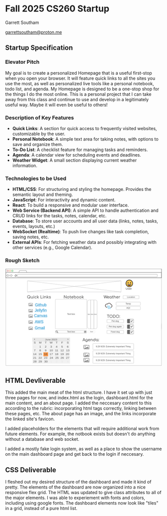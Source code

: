 # Fall 2025 CS260 Startup

Garrett Southam

garrettsoutham@proton.me

## Startup Specification

### Elevator Pitch

My goal is to create a personalized Homepage that is a useful first-stop when you open your browser. It will feature quick links to all the sites you use the most, as well as personalized live tools like a personal notebook, todo list, and agenda. My Homepage is designed to be a one-stop shop for the things I do the most online. This is a personal project that I can take away from this class and continue to use and develop in a legitimately useful way. Maybe it will even be useful to others!

### Description of Key Features

- **Quick Links**: A section for quick access to frequently visited websites, customizable by the user.
- **Personal Notebook**: A simple text area for taking notes, with options to save and organize them.
- **To-Do List**: A checklist feature for managing tasks and reminders.
- **Agenda**: A calendar view for scheduling events and deadlines.
- **Weather Widget**: A small section displaying current weather information.

### Technologies to be Used

- **HTML/CSS**: For structuring and styling the homepage. Provides the semantic layout and theming.
- **JavaScript**: For interactivity and dynamic content.
- **React**: To build a responsive and modular user interface.
- **Web Service (Backend API)**: A simple API to handle authentication and CRUD links for the tasks, notes, calendar, etc.
- **Database**: To store user accounts and all user data (links, notes, tasks, events, layouts, etc.)
- **WebSocket (Realtime)**: To push live changes like task completion, saving notes, etc.
- **External APIs**: For fetching weather data and possibly integrating with other services (e.g., Google Calendar).

### Rough Sketch

![Rough Sketch](./spec_roughdraft.png)

## HTML Devliverable

This added the main meat of the html structure. I have it set up with just three pages for now, and index.html as the login, dashboard.html for the main content, and an about page. I added the neccesary content to this according to the rubric: incorporating html tags correctly, linking between these pages, etc. The about page has an image, and the links incorporate the linked site's favicon.

I added placeholders for the elements that will require additional work from future elements. For example, the notbook exists but doesn't do anything without a database and web socket.

I added a mostly fake login system, as well as a place to show the username on the main dashboard page and get back to the login if neccesary.

## CSS Deliverable

I fleshed out my desired structure of the dashboard and made it kind of pretty. The elements of the dashboard are now organized into a nice responsive flex grid. The HTML was updated to give class attributes to all of the major elements. I was able to experiement with fonts and colors, including using google fonts. The dashboard elements now look like "tiles" in a grid, instead of a pure html list.
